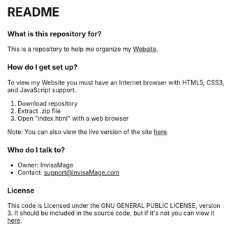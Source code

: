 # README #

### What is this repository for? ###

This is a repository to help me organize my [Website](https://invisamage.com/).

### How do I get set up? ###

To view my Website you must have an Internet browser with HTML5, CSS3, and JavaScript support.

 1. Download repository
 2. Extract .zip file
 3. Open "index.html" with a web browser

Note: You can also view the live version of the site [here](https://invisamage.com/).

### Who do I talk to? ###

* Owner: InvisaMage
* Contact: [support@InvisaMage.com](mailto:support@InvisaMage.com)

### License ###

This code is Licensed under the GNU GENERAL PUBLIC LICENSE, version 3. It should be included in the source code, but if it's not you can view it [here](https://www.gnu.org/licenses/gpl-3.0.txt).
